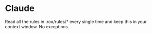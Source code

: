 # Claude

Read all the rules in .roo/rules/* every single time and keep this in your context window. No exceptions.